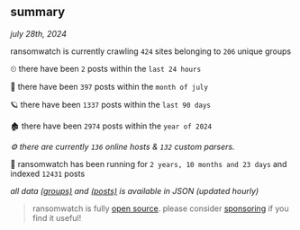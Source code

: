 
## summary
_july 28th, 2024_

ransomwatch is currently crawling `424` sites belonging to `206` unique groups

⏲ there have been `2` posts within the `last 24 hours`

🦈 there have been `397` posts within the `month of july`

🪐 there have been `1337` posts within the `last 90 days`

🏚 there have been `2974` posts within the `year of 2024`

_⚙️ there are currently `136` online hosts & `132` custom parsers._

🦕 ransomwatch has been running for `2 years, 10 months and 23 days` and indexed `12431` posts

_all data  [(groups)](http://ransomwhat.telemetry.ltd/groups) and [(posts)](http://ransomwhat.telemetry.ltd/posts) is available in JSON (updated hourly)_

> ransomwatch is fully [open source](https://github.com/joshhighet/ransomwatch#ransomwatch--). please consider [sponsoring](https://github.com/sponsors/joshhighet) if you find it useful!
